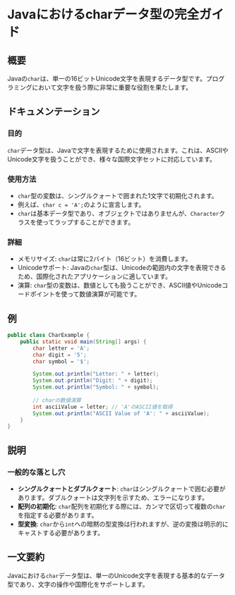 <!--
Meta Description: # Javaにおけるcharデータ型の完全ガイド ## 概要 Javaの`char`は、単一の16ビットUnicode文字を表現するデータ型です。プログラミングにおいて文字を扱う際に非常に重要な役割を果たします。 ## ドキュメンテーション ### 目的 `char`データ型は、Javaで文字を表現...
Meta Keywords: char, letter, system, out, println
-->

# Javaにおけるcharデータ型の完全ガイド

## 概要
Javaの`char`は、単一の16ビットUnicode文字を表現するデータ型です。プログラミングにおいて文字を扱う際に非常に重要な役割を果たします。

## ドキュメンテーション
### 目的
`char`データ型は、Javaで文字を表現するために使用されます。これは、ASCIIやUnicode文字を扱うことができ、様々な国際文字セットに対応しています。

### 使用方法
- `char`型の変数は、シングルクォートで囲まれた1文字で初期化されます。
- 例えば、`char c = 'A';`のように宣言します。
- `char`は基本データ型であり、オブジェクトではありませんが、`Character`クラスを使ってラップすることができます。

### 詳細
- メモリサイズ: `char`は常に2バイト（16ビット）を消費します。
- Unicodeサポート: Javaの`char`型は、Unicodeの範囲内の文字を表現できるため、国際化されたアプリケーションに適しています。
- 演算: `char`型の変数は、数値としても扱うことができ、ASCII値やUnicodeコードポイントを使って数値演算が可能です。

## 例
```java
public class CharExample {
    public static void main(String[] args) {
        char letter = 'A';
        char digit = '5';
        char symbol = '$';

        System.out.println("Letter: " + letter);
        System.out.println("Digit: " + digit);
        System.out.println("Symbol: " + symbol);
        
        // charの数値演算
        int asciiValue = letter; // 'A'のASCII値を取得
        System.out.println("ASCII Value of 'A': " + asciiValue);
    }
}
```

## 説明
### 一般的な落とし穴
- **シングルクォートとダブルクォート**: `char`はシングルクォートで囲む必要があります。ダブルクォートは文字列を示すため、エラーになります。
- **配列の初期化**: `char`配列を初期化する際には、カンマで区切って複数の`char`を指定する必要があります。
- **型変換**: `char`から`int`への暗黙の型変換は行われますが、逆の変換は明示的にキャストする必要があります。

## 一文要約
Javaにおける`char`データ型は、単一のUnicode文字を表現する基本的なデータ型であり、文字の操作や国際化をサポートします。